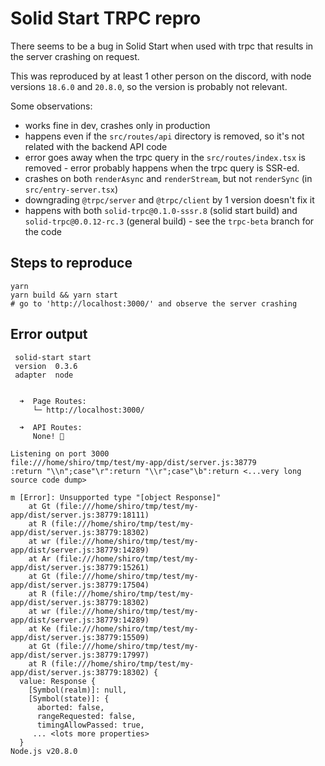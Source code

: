 # Solid Start TRPC repro

There seems to be a bug in Solid Start when used with trpc that results in the server crashing on request.

This was reproduced by at least 1 other person on the discord, with node versions `18.6.0` and `20.8.0`, so the version is probably not relevant.

Some observations:

- works fine in dev, crashes only in production
- happens even if the `src/routes/api` directory is removed, so it's not related with the backend API code
- error goes away when the trpc query in the `src/routes/index.tsx` is removed - error probably happens when the trpc query is SSR-ed.
- crashes on both `renderAsync` and `renderStream`, but not `renderSync` (in `src/entry-server.tsx`)
- downgrading `@trpc/server` and `@trpc/client` by 1 version doesn't fix it
- happens with both `solid-trpc@0.1.0-sssr.8` (solid start build) and `solid-trpc@0.0.12-rc.3` (general build) - see the `trpc-beta` branch for the code


## Steps to reproduce

```
yarn
yarn build && yarn start
# go to 'http://localhost:3000/' and observe the server crashing
```

## Error output

```
 solid-start start
 version  0.3.6
 adapter  node


  ➜  Page Routes:
     └─ http://localhost:3000/

  ➜  API Routes:
     None! 👻

Listening on port 3000
file:///home/shiro/tmp/test/my-app/dist/server.js:38779
:return "\\n";case"\r":return "\\r";case"\b":return <...very long source code dump>

m [Error]: Unsupported type "[object Response]"
    at Gt (file:///home/shiro/tmp/test/my-app/dist/server.js:38779:18111)
    at R (file:///home/shiro/tmp/test/my-app/dist/server.js:38779:18302)
    at wr (file:///home/shiro/tmp/test/my-app/dist/server.js:38779:14289)
    at Ar (file:///home/shiro/tmp/test/my-app/dist/server.js:38779:15261)
    at Gt (file:///home/shiro/tmp/test/my-app/dist/server.js:38779:17504)
    at R (file:///home/shiro/tmp/test/my-app/dist/server.js:38779:18302)
    at wr (file:///home/shiro/tmp/test/my-app/dist/server.js:38779:14289)
    at Ke (file:///home/shiro/tmp/test/my-app/dist/server.js:38779:15509)
    at Gt (file:///home/shiro/tmp/test/my-app/dist/server.js:38779:17997)
    at R (file:///home/shiro/tmp/test/my-app/dist/server.js:38779:18302) {
  value: Response {
    [Symbol(realm)]: null,
    [Symbol(state)]: {
      aborted: false,
      rangeRequested: false,
      timingAllowPassed: true,
     ... <lots more properties>
  }
Node.js v20.8.0
```
